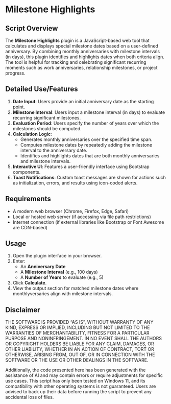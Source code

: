 # Milestone Highlights

## Script Overview

The **Milestone Highlights** plugin is a JavaScript-based web tool that calculates and displays special milestone dates based on a user-defined anniversary. By combining monthly anniversaries with milestone intervals (in days), this plugin identifies and highlights dates when both criteria align. The tool is helpful for tracking and celebrating significant recurring moments such as work anniversaries, relationship milestones, or project progress.

## Detailed Use/Features

1. **Date Input**: Users provide an initial anniversary date as the starting point.
2. **Milestone Interval**: Users input a milestone interval (in days) to evaluate recurring significant milestones.
3. **Evaluation Period**: Users specify the number of years over which the milestones should be computed.
4. **Calculation Logic**:
   - Generates monthly anniversaries over the specified time span.
   - Computes milestone dates by repeatedly adding the milestone interval to the anniversary date.
   - Identifies and highlights dates that are both monthly anniversaries and milestone intervals.
5. **Interactive UI**: Features a user-friendly interface using Bootstrap components.
6. **Toast Notifications**: Custom toast messages are shown for actions such as initialization, errors, and results using icon-coded alerts.

## Requirements

- A modern web browser (Chrome, Firefox, Edge, Safari)
- Local or hosted web server (if accessing via file path restrictions)
- Internet connection (if external libraries like Bootstrap or Font Awesome are CDN-based)

## Usage

1. Open the plugin interface in your browser.
2. Enter:
   - An **Anniversary Date**
   - A **Milestone Interval** (e.g., 100 days)
   - A **Number of Years** to evaluate (e.g., 5)
3. Click **Calculate**.
4. View the output section for matched milestone dates where monthlyversaries align with milestone intervals.

## Disclaimer

THE SOFTWARE IS PROVIDED “AS IS”, WITHOUT WARRANTY OF ANY KIND, EXPRESS OR IMPLIED, INCLUDING BUT NOT LIMITED TO THE WARRANTIES OF MERCHANTABILITY, FITNESS FOR A PARTICULAR PURPOSE AND NONINFRINGEMENT. IN NO EVENT SHALL THE AUTHORS OR COPYRIGHT HOLDERS BE LIABLE FOR ANY CLAIM, DAMAGES, OR OTHER LIABILITY, WHETHER IN AN ACTION OF CONTRACT, TORT OR OTHERWISE, ARISING FROM, OUT OF, OR IN CONNECTION WITH THE SOFTWARE OR THE USE OR OTHER DEALINGS IN THE SOFTWARE.

Additionally, the code presented here has been generated with the assistance of AI and may contain errors or require adjustments for specific use cases. This script has only been tested on Windows 11, and its compatibility with other operating systems is not guaranteed. Users are advised to back up their data before running the script to prevent any accidental loss of files.

